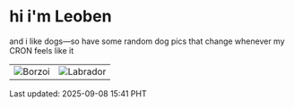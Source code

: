 # hi i'm Leoben

and i like dogs—so have some random dog pics that change whenever my CRON feels like it

|  |  |
|--------|----------|
| ![Borzoi](https://random-dog-vercel.vercel.app/api/random-borzoi?v=1757317269) | ![Labrador](https://random-dog-vercel.vercel.app/api/random-labrador?v=1757317269) |

Last updated: 2025-09-08 15:41 PHT
